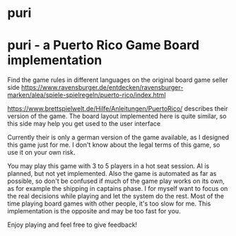 # puri
puri - a Puerto Rico Game Board implementation
====

Find the game rules in different languages on the original board game seller side
https://www.ravensburger.de/entdecken/ravensburger-marken/alea/spiele-spielregeln/puerto-rico/index.html

https://www.brettspielwelt.de/Hilfe/Anleitungen/PuertoRico/
describes their version of the game. The board layout implemented here is quite similar, so this side may help you get used to 
the user interface

Currently their is only a german version of the game available, as I designed this game just for me. I don't know about
the legal terms of this game, so use it on your own risk.

You may play this game with 3 to 5 players in a hot seat session. AI is planned, but not yet implemented. Also the game
is automated as far as possible, so don't be confused if much of the game play works on its own, as for example the
shipping in captains phase. I for myself want to focus on the real decisions while playing and let the system do the rest.
Most of the time playing board games with other people, it's too slow for me. This implementation is the opposite and may
be too fast for you.

Enjoy playing and feel free to give feedback!